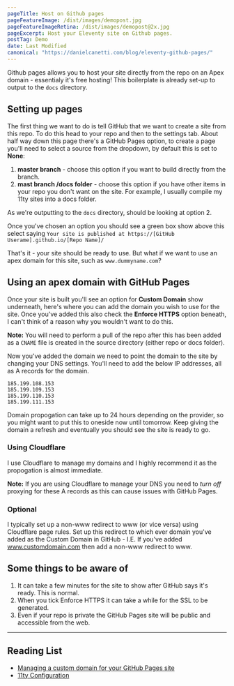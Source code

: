 ```yaml
---
pageTitle: Host on Github pages
pageFeatureImage: /dist/images/demopost.jpg
pageFeatureImageRetina: /dist/images/demopost@2x.jpg
pageExcerpt: Host your Eleventy site on Github pages.
postTag: Demo
date: Last Modified
canonical: "https://danielcanetti.com/blog/eleventy-github-pages/"
---
```


Github pages allows you to host your site directly from the repo on an Apex domain - essentialy it's free hosting! This boilerplate is already set-up to output to the `docs` directory.

## Setting up pages

The first thing we want to do is tell GitHub that we want to create a site from this repo. To do this head to your repo and then to the settings tab. About half way down this page there's a GitHub Pages option, to create a page you'll need to select a source from the dropdown, by default this is set to **None**:

1. **master branch** - choose this option if you want to build directly from the branch.
2. **mast branch /docs folder** - choose this option if you have other items in your repo you don't want on the site. For example, I usually compile my 11ty sites into a docs folder.

As we're outputting to the `docs` directory, should be looking at option 2.

Once you've chosen an option you should see a green box show above this select saying `Your site is published at https://[GitHub Userame].github.io/[Repo Name]/`

That's it - your site should be ready to use. But what if we want to use an apex domain for this site, such as `www.dummyname.com`?

## Using an apex domain with GitHub Pages

Once your site is built you'll see an option for **Custom Domain** show underneath, here's where you can add the domain you wish to use for the site. Once you've added this also check the **Enforce HTTPS** option beneath, I can't think of a reason why you wouldn't want to do this.

**Note:** You will need to perform a pull of the repo after this has been added as a `CNAME` file is created in the source directory (either repo or docs folder).

Now you've added the domain we need to point the domain to the site by changing your DNS settings. You'll need to add the below IP addresses, all as A records for the domain. 

```
185.199.108.153
185.199.109.153
185.199.110.153
185.199.111.153
```

Domain propogation can take up to 24 hours depending on the provider, so you might want to put this to oneside now until tomorrow. Keep giving the domain a refresh and eventually you should see the site is ready to go.

### Using Cloudflare

I use Cloudflare to manage my domains and I highly recommend it as the propogation is almost immediate.

**Note:** If you are using Cloudflare to manage your DNS you need to *turn off* proxying for these A records as this can cause issues with GitHub Pages.

### Optional

I typically set up a non-www redirect to www (or vice versa) using Cloudflare page rules. Set up this redirect to which ever domain you've added as the Custom Domain in GitHub - I.E. If you've added www.customdomain.com then add a non-www redirect to www.

## Some things to be aware of

1. It can take a few minutes for the site to show after GitHub says it's ready. This is normal.
2. When you tick Enforce HTTPS it can take a while for the SSL to be generated.
3. Even if your repo is private the GitHub Pages site will be public and accessible from the web.

----

## Reading List

- [Managing a custom domain for your GitHub Pages site](https://docs.github.com/en/github/working-with-github-pages/managing-a-custom-domain-for-your-github-pages-site)
- [11ty Configuration](https://www.11ty.dev/docs/config/)